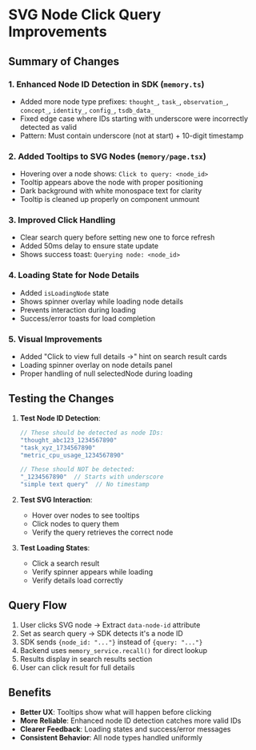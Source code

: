 # SVG Node Click Query Improvements

## Summary of Changes

### 1. **Enhanced Node ID Detection in SDK** (`memory.ts`)
- Added more node type prefixes: `thought_`, `task_`, `observation_`, `concept_`, `identity_`, `config_`, `tsdb_data_`
- Fixed edge case where IDs starting with underscore were incorrectly detected as valid
- Pattern: Must contain underscore (not at start) + 10-digit timestamp

### 2. **Added Tooltips to SVG Nodes** (`memory/page.tsx`)
- Hovering over a node shows: `Click to query: <node_id>`
- Tooltip appears above the node with proper positioning
- Dark background with white monospace text for clarity
- Tooltip is cleaned up properly on component unmount

### 3. **Improved Click Handling**
- Clear search query before setting new one to force refresh
- Added 50ms delay to ensure state update
- Shows success toast: `Querying node: <node_id>`

### 4. **Loading State for Node Details**
- Added `isLoadingNode` state
- Shows spinner overlay while loading node details
- Prevents interaction during loading
- Success/error toasts for load completion

### 5. **Visual Improvements**
- Added "Click to view full details →" hint on search result cards
- Loading spinner overlay on node details panel
- Proper handling of null selectedNode during loading

## Testing the Changes

1. **Test Node ID Detection**:
   ```typescript
   // These should be detected as node IDs:
   "thought_abc123_1234567890"
   "task_xyz_1734567890"
   "metric_cpu_usage_1234567890"
   
   // These should NOT be detected:
   "_1234567890"  // Starts with underscore
   "simple text query"  // No timestamp
   ```

2. **Test SVG Interaction**:
   - Hover over nodes to see tooltips
   - Click nodes to query them
   - Verify the query retrieves the correct node

3. **Test Loading States**:
   - Click a search result
   - Verify spinner appears while loading
   - Verify details load correctly

## Query Flow

1. User clicks SVG node → Extract `data-node-id` attribute
2. Set as search query → SDK detects it's a node ID
3. SDK sends `{node_id: "..."}` instead of `{query: "..."}`
4. Backend uses `memory_service.recall()` for direct lookup
5. Results display in search results section
6. User can click result for full details

## Benefits

- **Better UX**: Tooltips show what will happen before clicking
- **More Reliable**: Enhanced node ID detection catches more valid IDs
- **Clearer Feedback**: Loading states and success/error messages
- **Consistent Behavior**: All node types handled uniformly
